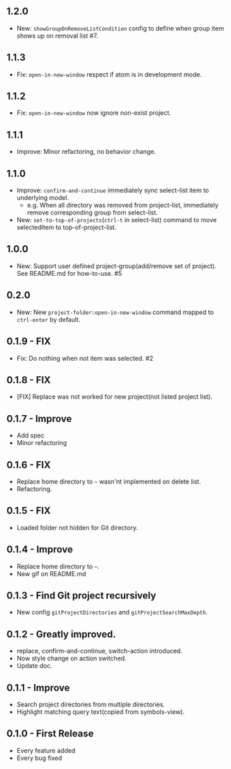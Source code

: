 ## 1.2.0
- New: `showGroupOnRemoveListCondition` config to define when group item shows up on removal list #7.

## 1.1.3
- Fix: `open-in-new-window` respect if atom is in development mode.

## 1.1.2
- Fix: `open-in-new-window` now ignore non-exist project.

## 1.1.1
- Improve: Minor refactoring, no behavior change.

## 1.1.0
- Improve: `confirm-and-continue` immediately sync select-list item to underlying model.
  - e.g. When all directory was removed from project-list, immediately remove corresponding group from select-list.
- New: `set-to-top-of-projects`(`ctrl-t` in select-list) command to move selectedItem to top-of-project-list.

## 1.0.0
- New: Support user defined project-group(add/remove set of project). See README.md for how-to-use. #5

## 0.2.0
- New: New `project-folder:open-in-new-window` command mapped to `ctrl-enter` by default.

## 0.1.9 - FIX
- Fix: Do nothing when not item was selected. #2

## 0.1.8 - FIX
- [FIX] Replace was not worked for new project(not listed project list).

## 0.1.7 - Improve
- Add spec
- Minor refactoring

## 0.1.6 - FIX
- Replace home directory to `~` wasn'nt implemented on delete list.
- Refactoring.

## 0.1.5 - FIX
- Loaded folder not hidden for Git directory.

## 0.1.4 - Improve
- Replace home directory to `~`.
- New gif on README.md

## 0.1.3 - Find Git project recursively
- New config `gitProjectDirectories` and `gitProjectSearchMaxDepth`.

## 0.1.2 - Greatly improved.
- replace, confirm-and-continue, switch-action introduced.
- Now style change on action switched.
- Update doc.

## 0.1.1 - Improve
- Search project directories from multiple directories.
- Highlight matching query text(copied from symbols-view).

## 0.1.0 - First Release
* Every feature added
* Every bug fixed
